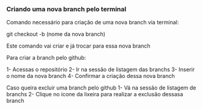 ### Criando uma nova branch pelo terminal  

Comando necessário para criação de uma nova branch via terminal:


git checkout -b (nome da nova branch)

Este comando vai criar e já trocar para essa nova branch 

Para criar a branch pelo github:

1- Acessas o repositório
2- Ir na sessão de listagem das branchs 
3- Inserir o nome da nova branch 
4- Confirmar a criação dessa nova branch 


Caso queira excluir uma branch pelo github
1- Vá na sessão de listagem de branchs
2- Clique no ícone da lixeira  para realizar a exclusão dessasa branch

